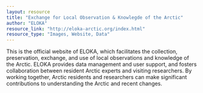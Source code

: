 ```yaml
---
layout: resource
title: "Exchange for Local Observation & Knowlegde of the Arctic"
author: "ELOKA"
resource_link: "http://eloka-arctic.org/index.html"
resource_type: "Images, Website, Data"
---
```


This is the official website of ELOKA, which facilitates the collection, preservation, exchange, and use of local observations and knowledge of the Arctic. ELOKA provides data management and user support, and fosters collaboration between resident Arctic experts and visiting researchers. By working together, Arctic residents and researchers can make significant contributions to understanding the Arctic and recent changes.
